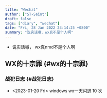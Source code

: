 ```yaml
---
title: "Wechat"
author: ["ST-Saint"]
draft: false
tags: ["diary", "wechat"]
date: "Fri, 28 Jan 2022 23:14:25 +0800"
summary: "说实话嗷，wx真不是个人啊"
---
```



-   说实话嗷， wx真nmd不是个人啊

## WX的十宗罪 {#wx的十宗罪}


### 战犯日志 {#战犯日志}

-   <span class="timestamp-wrapper"><span class="timestamp">&lt;2023-01-20 Fri&gt; </span></span> windows wx一天闪退 10 次
